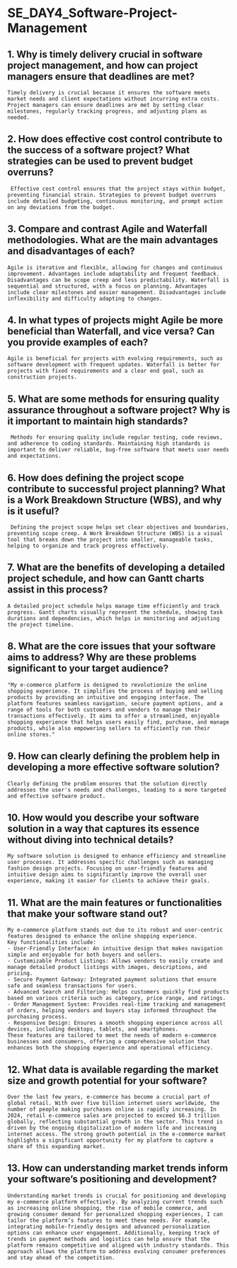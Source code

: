 # SE_DAY4_Software-Project-Management
## 1. Why is timely delivery crucial in software project management, and how can project managers ensure that deadlines are met?
    Timely delivery is crucial because it ensures the software meets market needs and client expectations without incurring extra costs.
    Project managers can ensure deadlines are met by setting clear milestones, regularly tracking progress, and adjusting plans as needed.
## 2. How does effective cost control contribute to the success of a software project? What strategies can be used to prevent budget overruns?
     Effective cost control ensures that the project stays within budget, preventing financial strain. Strategies to prevent budget overruns include detailed budgeting, continuous monitoring, and prompt action on any deviations from the budget.
## 3. Compare and contrast Agile and Waterfall methodologies. What are the main advantages and disadvantages of each?
    Agile is iterative and flexible, allowing for changes and continuous improvement. Advantages include adaptability and frequent feedback. Disadvantages can be scope creep and less predictability. Waterfall is sequential and structured, with a focus on planning. Advantages include clear milestones and easier management. Disadvantages include inflexibility and difficulty adapting to changes.
## 4. In what types of projects might Agile be more beneficial than Waterfall, and vice versa? Can you provide examples of each?
    Agile is beneficial for projects with evolving requirements, such as software development with frequent updates. Waterfall is better for projects with fixed requirements and a clear end goal, such as construction projects.
## 5. What are some methods for ensuring quality assurance throughout a software project? Why is it important to maintain high standards?
     Methods for ensuring quality include regular testing, code reviews, and adherence to coding standards. Maintaining high standards is important to deliver reliable, bug-free software that meets user needs and expectations.
## 6. How does defining the project scope contribute to successful project planning? What is a Work Breakdown Structure (WBS), and why is it useful?
     Defining the project scope helps set clear objectives and boundaries, preventing scope creep. A Work Breakdown Structure (WBS) is a visual tool that breaks down the project into smaller, manageable tasks, helping to organize and track progress effectively.
## 7. What are the benefits of developing a detailed project schedule, and how can Gantt charts assist in this process?
    A detailed project schedule helps manage time efficiently and track progress. Gantt charts visually represent the schedule, showing task durations and dependencies, which helps in monitoring and adjusting the project timeline.
## 8. What are the core issues that your software aims to address? Why are these problems significant to your target audience?
    "My e-commerce platform is designed to revolutionize the online shopping experience. It simplifies the process of buying and selling products by providing an intuitive and engaging interface. The platform features seamless navigation, secure payment options, and a range of tools for both customers and vendors to manage their transactions effectively. It aims to offer a streamlined, enjoyable shopping experience that helps users easily find, purchase, and manage products, while also empowering sellers to efficiently run their online stores."
## 9. How can clearly defining the problem help in developing a more effective software solution?
    Clearly defining the problem ensures that the solution directly addresses the user's needs and challenges, leading to a more targeted and effective software product.
## 10. How would you describe your software solution in a way that captures its essence without diving into technical details?
    My software solution is designed to enhance efficiency and streamline user processes. It addresses specific challenges such as managing fashion design projects. Focusing on user-friendly features and intuitive design aims to significantly improve the overall user experience, making it easier for clients to achieve their goals.
## 11. What are the main features or functionalities that make your software stand out?
    My e-commerce platform stands out due to its robust and user-centric features designed to enhance the online shopping experience. 
    Key functionalities include:
    - User-Friendly Interface: An intuitive design that makes navigation simple and enjoyable for both buyers and sellers.
    - Customizable Product Listings: Allows vendors to easily create and manage detailed product listings with images, descriptions, and pricing.
    - Secure Payment Gateway: Integrated payment solutions that ensure safe and seamless transactions for users.
    - Advanced Search and Filtering: Helps customers quickly find products based on various criteria such as category, price range, and ratings.
    - Order Management System: Provides real-time tracking and management of orders, helping vendors and buyers stay informed throughout the purchasing process.
    - Responsive Design: Ensures a smooth shopping experience across all devices, including desktops, tablets, and smartphones.
    These features are tailored to meet the needs of modern e-commerce businesses and consumers, offering a comprehensive solution that enhances both the shopping experience and operational efficiency.
## 12. What data is available regarding the market size and growth potential for your software?
    Over the last few years, e-commerce has become a crucial part of global retail. With over five billion internet users worldwide, the number of people making purchases online is rapidly increasing. In 2024, retail e-commerce sales are projected to exceed $6.3 trillion globally, reflecting substantial growth in the sector. This trend is driven by the ongoing digitalization of modern life and increasing internet access. The strong growth potential in the e-commerce market highlights a significant opportunity for my platform to capture a share of this expanding market.
## 13. How can understanding market trends inform your software’s positioning and development?
    Understanding market trends is crucial for positioning and developing my e-commerce platform effectively. By analyzing current trends such as increasing online shopping, the rise of mobile commerce, and growing consumer demand for personalized shopping experiences, I can tailor the platform’s features to meet these needs. For example, integrating mobile-friendly designs and advanced personalization options can enhance user engagement. Additionally, keeping track of trends in payment methods and logistics can help ensure that the platform remains competitive and aligned with industry standards. This approach allows the platform to address evolving consumer preferences and stay ahead of the competition.
